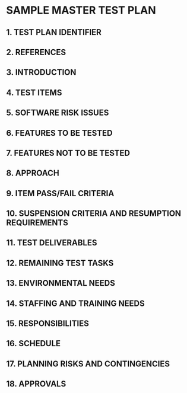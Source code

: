 # SAMPLE MASTER TEST PLAN
## 1. TEST PLAN IDENTIFIER
## 2. REFERENCES
## 3. INTRODUCTION
## 4. TEST ITEMS
## 5. SOFTWARE RISK ISSUES
## 6. FEATURES TO BE TESTED
## 7. FEATURES NOT TO BE TESTED
## 8. APPROACH
## 9. ITEM PASS/FAIL CRITERIA
## 10. SUSPENSION CRITERIA AND RESUMPTION REQUIREMENTS
## 11. TEST DELIVERABLES
## 12. REMAINING TEST TASKS
## 13. ENVIRONMENTAL NEEDS
## 14. STAFFING AND TRAINING NEEDS
## 15. RESPONSIBILITIES
## 16. SCHEDULE
## 17. PLANNING RISKS AND CONTINGENCIES
## 18. APPROVALS
